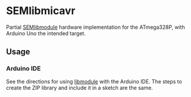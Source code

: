 # SEMlibmicavr
Partial [SEMlibmodule][libmodule] hardware implementation for the ATmega328P, with Arduino Uno the intended target.

## Usage
### Arduino IDE
See the directions for using [libmodule] with the Arduino IDE. The steps to create the ZIP library and include it in a sketch are the same.

[libmodule]: https://github.com/TeddyHut/SEMlibmodule
